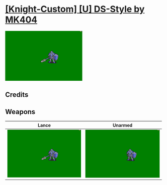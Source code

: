 # [\[Knight-Custom\] \[U\] DS-Style by MK404](./)

<img src="./2.%20Lance/Lance_000.png" alt="[Knight-Custom] [U] DS-Style by MK404 standing" />

## Credits



## Weapons


|Lance |Unarmed |
|  :---: | :---: |
| <img alt="Lance animation" src="./2.%20Lance/Lance.gif" /> | <img alt="Unarmed animation" src="./8.%20Unarmed/Unarmed.gif" /> |
